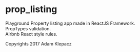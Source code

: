 # prop_listing
Playground Property listing app made in ReactJS Framework.</br>
PropTypes validation.</br>
Airbnb React style rules.</br>

Copyrights 2017 Adam Klepacz
